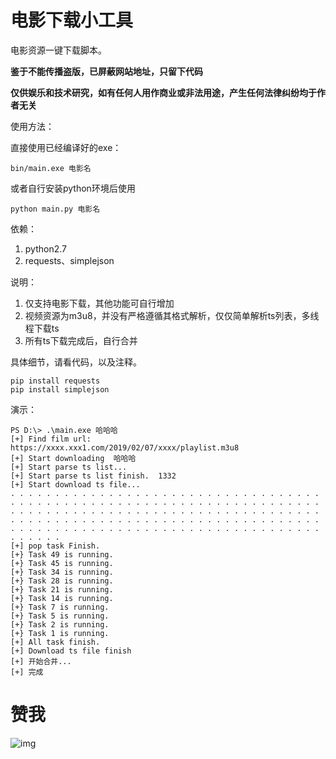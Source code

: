 # 电影下载小工具

电影资源一键下载脚本。

**鉴于不能传播盗版，已屏蔽网站地址，只留下代码**

**仅供娱乐和技术研究，如有任何人用作商业或非法用途，产生任何法律纠纷均于作者无关**

使用方法：

直接使用已经编译好的exe：

```
bin/main.exe 电影名
```

或者自行安装python环境后使用

```
python main.py 电影名
```

依赖：
1. python2.7
2. requests、simplejson

说明：

1. 仅支持电影下载，其他功能可自行增加
2. 视频资源为m3u8，并没有严格遵循其格式解析，仅仅简单解析ts列表，多线程下载ts
3. 所有ts下载完成后，自行合并

具体细节，请看代码，以及注释。


```
pip install requests
pip install simplejson
```

演示：

```
PS D:\> .\main.exe 哈哈哈
[+] Find film url:  https://xxxx.xxx1.com/2019/02/07/xxxx/playlist.m3u8
[+] Start downloading  哈哈哈
[+] Start parse ts list...
[+] Start parse ts list finish.  1332
[+] Start download ts file...
. . . . . . . . . . . . . . . . . . . . . . . . . . . . . . . . . . . . . . . . . . . . . . . . . . . . . . . . . . . . . . . . . . . . . . . . . . . . . . . . . . . . . . . . . . . . . . . . . . . . . . . . . . . . . . . . . . . . . . . . . . . . . . . . . . . . . . . . . . . . . . . . . . . . . . . . . . . . . . . . . . . . . . . . . . . . . . . . . . . . .
[+] pop task Finish.
[+} Task 49 is running.
[+} Task 45 is running.
[+} Task 34 is running.
[+} Task 28 is running.
[+} Task 21 is running.
[+} Task 14 is running.
[+} Task 7 is running.
[+} Task 5 is running.
[+} Task 2 is running.
[+} Task 1 is running.
[+] All task finish.
[+] Download ts file finish
[+] 开始合并...
[+] 完成
```

# 赞我

![img](pay.png)